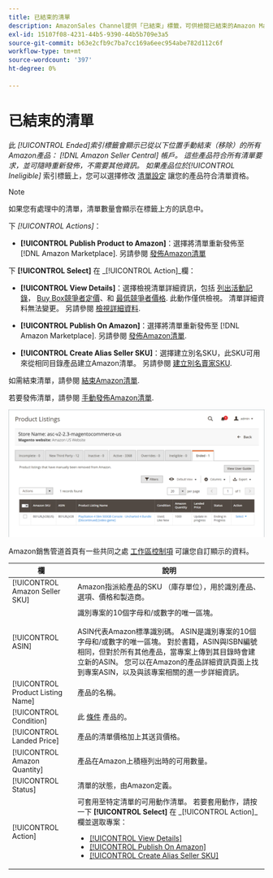 ```yaml
---
title: 已結束的清單
description: AmazonSales Channel提供「已結束」標籤，可供檢閱已結束的Amazon Marketplace清單，您可選擇重新發佈這些清單。
exl-id: 15107f08-4231-44b5-9390-44b5b709e3a5
source-git-commit: b63e2cfb9c7ba7cc169a6eec954abe782d112c6f
workflow-type: tm+mt
source-wordcount: '397'
ht-degree: 0%

---
```


# 已結束的清單

此 _[!UICONTROL Ended]_索引標籤會顯示已從以下位置手動結束（移除）的所有Amazon產品： [!DNL Amazon Seller Central] 帳戶。 這些產品符合所有清單要求，並可隨時重新發佈，不需要其他資訊。 如果產品位於_[!UICONTROL Ineligible]_ 索引標籤上，您可以選擇修改 [清單設定](./listing-settings.md) 讓您的產品符合清單資格。

>[!NOTE]
>
>如果您有處理中的清單，清單數量會顯示在標籤上方的訊息中。

下 _[!UICONTROL Actions]_：

- **[!UICONTROL Publish Product to Amazon]**：選擇將清單重新發佈至 [!DNL Amazon Marketplace]. 另請參閱 [發佈Amazon清單](./publish-listings-manually.md)

下 **[!UICONTROL Select]** 在 _[!UICONTROL Action]_欄：

- **[!UICONTROL View Details]**：選擇檢視清單詳細資訊，包括 [列出活動記錄](./product-listing-details.md#listing-activity-log)， [Buy Box競爭者定價](./product-listing-details.md#buy-box-competitor-pricing)、和 [最低競爭者價格](./product-listing-details.md#lowest-competitor-pricing). 此動作僅供檢視。 清單詳細資料無法變更。 另請參閱 [檢視詳細資料](./product-listing-details.md).

- **[!UICONTROL Publish On Amazon]**：選擇將清單重新發佈至 [!DNL Amazon Marketplace]. 另請參閱 [發佈Amazon清單](./publish-listings-manually.md).

- **[!UICONTROL Create Alias Seller SKU]**：選擇建立別名SKU，此SKU可用來從相同目錄產品建立Amazon清單。 另請參閱 [建立別名賣家SKU](./create-alias-seller-sku.md).

如需結束清單，請參閱 [結束Amazon清單](./end-listings-manually.md).

若要發佈清單，請參閱 [手動發佈Amazon清單](./publish-listings-manually.md).

![已結束的Amazon清單](assets/amazon-ended-listings.png)

Amazon銷售管道首頁有一些共同之處 [工作區控制項](./workspace-controls.md) 可讓您自訂顯示的資料。

| 欄 | 說明 |
|--- |--- |
| [!UICONTROL Amazon Seller SKU] | Amazon指派給產品的SKU （庫存單位），用於識別產品、選項、價格和製造商。 |
| [!UICONTROL ASIN] | 識別專案的10個字母和/或數字的唯一區塊。<br><br>ASIN代表Amazon標準識別碼。 ASIN是識別專案的10個字母和/或數字的唯一區塊。 對於書籍，ASIN與ISBN編號相同，但對於所有其他產品，當專案上傳到其目錄時會建立新的ASIN。 您可以在Amazon的產品詳細資訊頁面上找到專案ASIN，以及與該專案相關的進一步詳細資訊。 |
| [!UICONTROL Product Listing Name] | 產品的名稱。 |
| [!UICONTROL Condition] | 此 [條件](./product-listing-condition.md) 產品的。 |
| [!UICONTROL Landed Price] | 產品的清單價格加上其送貨價格。 |
| [!UICONTROL Amazon Quantity] | 產品在Amazon上積極列出時的可用數量。 |
| [!UICONTROL Status] | 清單的狀態，由Amazon定義。 |
| [!UICONTROL Action] | 可套用至特定清單的可用動作清單。 若要套用動作，請按一下 **[!UICONTROL Select]** 在 _[!UICONTROL Action]_欄並選取專案：<ul><li>[[!UICONTROL View Details]](./product-listing-details.md)</li><li>[[!UICONTROL Publish On Amazon]](./publish-listings-manually.md)</li><li>[[!UICONTROL Create Alias Seller SKU]](./create-alias-seller-sku.md#region-specific)</li></ul> |
